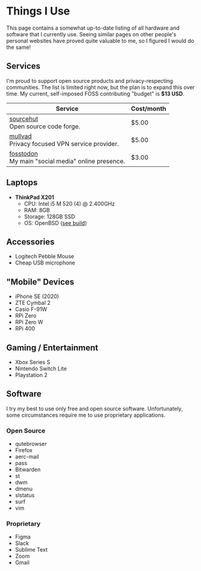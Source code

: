 # Things I Use

This page contains a somewhat up-to-date listing of all hardware and software that I currently use. Seeing similar pages on other people's personal websites have proved quite valuable to me, so I figured I would do the same!

## Services

I'm proud to support open source products and privacy-respecting communities. The list is limited right now, but the plan is to expand this over time. My current, self-imposed FOSS contributing "budget" is **$13 USD**.

|Service|Cost/month|
|-------|--------------|
|[sourcehut](https://sourcehut.org)<br>Open source code forge.|$5.00|
|[mullvad](https://mullvad.net)<br>Privacy focused VPN service provider.|$5.00|
|[fosstodon](https://fosstodon.org)<br>My main "social media" online presence.|$3.00|

## Laptops

- **ThinkPad X201**
  - CPU: Intel i5 M 520 (4) @ 2.400GHz
  - RAM: 8GB
  - Storage: 128GB SSD
  - OS: OpenBSD ([see build](https://git.sr.ht/~bt/open-suck))

## Accessories

- Logitech Pebble Mouse
- Cheap USB microphone

## "Mobile" Devices

- iPhone SE (2020)
- ZTE Cymbal 2
- Casio F-91W
- RPi Zero
- RPi Zero W
- RPi 400

## Gaming / Entertainment

- Xbox Series S
- Nintendo Switch Lite
- Playstation 2

## Software

I try my best to use only free and open source software. Unfortunately, some circumstances require me to use proprietary applications.

### Open Source

- qutebrowser
- Firefox
- aerc-mail
- pass
- Bitwarden
- st
- dwm
- dmenu
- slstatus
- surf
- vim

### Proprietary

- Figma
- Slack
- Sublime Text
- Zoom
- Gmail
